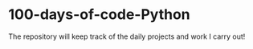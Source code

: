 # 100-days-of-code-Python
The repository will keep track of the daily projects and work I carry out!

